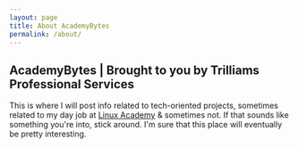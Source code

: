 ```yaml
---
layout: page
title: About AcademyBytes
permalink: /about/
---
```


## AcademyBytes | Brought to you by Trilliams Professional Services

This is where I will post info related to tech-oriented projects, sometimes related to my day job at [Linux Academy](https://linuxacademy.com) & sometimes not. If that sounds like something you're into, stick around. I'm sure that this place will eventually be pretty interesting.
